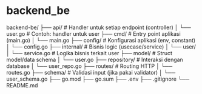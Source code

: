 # backend_be

backend-be/
├── api/                 # Handler untuk setiap endpoint (controller)
│   └── user.go          # Contoh: handler untuk user
├── cmd/                 # Entry point aplikasi (main.go)
│   └── main.go
├── config/              # Konfigurasi aplikasi (env, constant)
│   └── config.go
├── internal/            # Bisnis logic (usecase/service)
│   └── user/            
│       └── service.go   # Logika bisnis terkait user
├── model/               # Struct model/data schema
│   └── user.go
├── repository/          # Interaksi dengan database
│   └── user_repo.go
├── routes/              # Routing HTTP
│   └── routes.go
├── schema/              # Validasi input (jika pakai validator)
│   └── user_schema.go
├── go.mod
├── go.sum
├── .env
├── .gitignore
└── README.md
